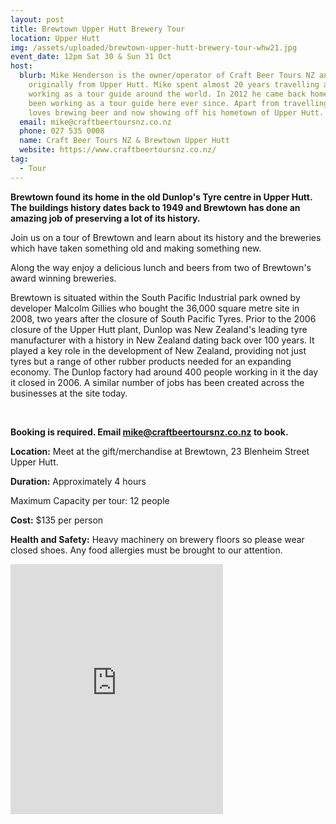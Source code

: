 ```yaml
---
layout: post
title: Brewtown Upper Hutt Brewery Tour
location: Upper Hutt
img: /assets/uploaded/brewtown-upper-hutt-brewery-tour-whw21.jpg
event_date: 12pm Sat 30 & Sun 31 Oct
host:
  blurb: Mike Henderson is the owner/operator of Craft Beer Tours NZ and is
    originally from Upper Hutt. Mike spent almost 20 years travelling and
    working as a tour guide around the world. In 2012 he came back home and has
    been working as a tour guide here ever since. Apart from travelling, he
    loves brewing beer and now showing off his hometown of Upper Hutt.
  email: mike@craftbeertoursnz.co.nz
  phone: 027 535 0008
  name: Craft Beer Tours NZ & Brewtown Upper Hutt
  website: https://www.craftbeertoursnz.co.nz/
tag:
  - Tour
---
```

**Brewtown found its home in the old Dunlop's Tyre centre in Upper Hutt. The buildings history dates back to 1949 and Brewtown has done an amazing job of preserving a lot of its history.**

Join us on a tour of Brewtown and learn about its history and the breweries which have taken something old and making something new.

Along the way enjoy a delicious lunch and beers from two of Brewtown's award winning breweries.

Brewtown is situated within the South Pacific Industrial park owned by developer Malcolm Gillies who bought the 36,000 square metre site in 2008, two years after the closure of South Pacific Tyres. Prior to the 2006 closure of the Upper Hutt plant, Dunlop was New Zealand's leading tyre manufacturer with a history in New Zealand dating back over 100 years. It played a key role in the development of New Zealand, providing not just tyres but a range of other rubber products needed for an expanding economy. The Dunlop factory had around 400 people working in it the day it closed in 2006. A similar number of jobs has been created across the businesses at the site today.

<br>

**Booking is required. Email mike@craftbeertoursnz.co.nz to book.** 


**Location:** Meet at the gift/merchandise at Brewtown, 23 Blenheim Street Upper Hutt. 

**Duration:** Approximately 4 hours

Maximum Capacity per tour: 12 people

**Cost:** $135 per person

**Health and Safety:** Heavy machinery on brewery floors so please wear closed shoes. Any food allergies must be brought to our attention.

<iframe src="https://www.facebook.com/plugins/page.php?href=https%3A%2F%2Fwww.facebook.com%2Fcraftbeertoursnewzealand&tabs=timeline&width=340&height=400&small_header=false&adapt_container_width=true&hide_cover=false&show_facepile=true&appId" width="340" height="400" style="border:none;overflow:hidden" scrolling="no" frameborder="5" allowfullscreen="false" allow="autoplay; clipboard-write; encrypted-media; picture-in-picture; web-share"></iframe>